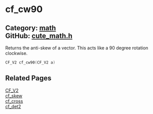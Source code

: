 [//]: # (This file is automatically generated by Cute Framework's docs parser.)
[//]: # (Do not edit this file by hand!)
[//]: # (See: https://github.com/RandyGaul/cute_framework/blob/master/samples/docs_parser.cpp)
[](../header.md ':include')

# cf_cw90

Category: [math](/api_reference?id=math)  
GitHub: [cute_math.h](https://github.com/RandyGaul/cute_framework/blob/master/include/cute_math.h)  
---

Returns the anti-skew of a vector. This acts like a 90 degree rotation clockwise.

```cpp
CF_V2 cf_cw90(CF_V2 a)
```

## Related Pages

[CF_V2](/math/cf_v2.md)  
[cf_skew](/math/cf_skew.md)  
[cf_cross](/math/cf_cross.md)  
[cf_det2](/math/cf_det2.md)  
